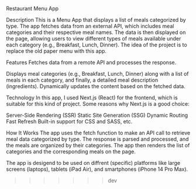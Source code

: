 Restaurant Menu App

Description
This is a Menu App that displays a list of meals categorized by type. The app fetches data from an external API, which includes meal categories and their respective meal names. The data is then displayed on the page, allowing users to view different types of meals available under each category (e.g., Breakfast, Lunch, Dinner).
The idea of the project is to replace the old paper menu with this app.

Features
Fetches data from a remote API and processes the response.

Displays meal categories (e.g., Breakfast, Lunch, Dinner) along with a list of meals in each category, and finally, a detailed meal description (ingredients).
Dynamically updates the content based on the fetched data.

Technology
In this app, I used Next.js (React) for the frontend, which is suitable for this kind of project. Some reasons why Next.js is a good choice:

Server-Side Rendering (SSR)
Static Site Generation (SSG)
Dynamic Routing
Fast Refresh
Built-in support for CSS and SASS, etc.

How It Works
The app uses the fetch function to make an API call to retrieve meal data categorized by type.
The response is parsed and processed, and the meals are organized by their categories. The app then renders the list of categories and the corresponding meals on the page.

The app is desigend to be used on diffrent (specific) platforms like large screens (laptops), tablets (iPad Air), and smartphones (iPhone 14 Pro Max).

> > > > > > > dev
